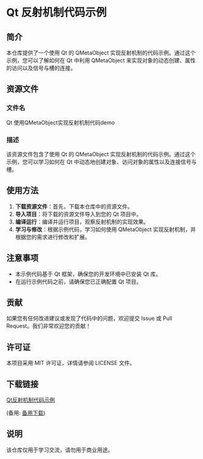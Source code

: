 # Qt 反射机制代码示例

## 简介

本仓库提供了一个使用 Qt 的 QMetaObject 实现反射机制的代码示例。通过这个示例，您可以了解如何在 Qt 中利用 QMetaObject 来实现对象的动态创建、属性的访问以及信号与槽的连接。

## 资源文件

### 文件名
Qt 使用QMetaObject实现反射机制代码demo

### 描述
该资源文件包含了使用 Qt 的 QMetaObject 实现反射机制的代码示例。通过这个示例，您可以学习如何在 Qt 中动态地创建对象、访问对象的属性以及连接信号与槽。

## 使用方法

1. **下载资源文件**：首先，下载本仓库中的资源文件。
2. **导入项目**：将下载的资源文件导入到您的 Qt 项目中。
3. **编译运行**：编译并运行项目，观察反射机制的实现效果。
4. **学习与修改**：根据示例代码，学习如何使用 QMetaObject 实现反射机制，并根据您的需求进行修改和扩展。

## 注意事项

- 本示例代码基于 Qt 框架，确保您的开发环境中已安装 Qt 库。
- 在运行示例代码之前，请确保您已正确配置 Qt 项目。

## 贡献

如果您有任何改进建议或发现了代码中的问题，欢迎提交 Issue 或 Pull Request。我们非常欢迎您的贡献！

## 许可证

本项目采用 MIT 许可证，详情请参阅 LICENSE 文件。

## 下载链接
[Qt反射机制代码示例](https://pan.quark.cn/s/f8b5ca849068) 

(备用: [备用下载](https://pan.baidu.com/s/1uJF5-X9oMhBANYf6ArOeMg?pwd=x3wl))

## 说明

该仓库仅用于学习交流，请勿用于商业用途。
